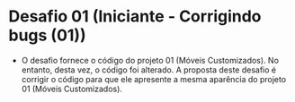 # Desafio 01 (Iniciante - Corrigindo bugs (01))
- O desafio fornece o código do projeto 01 (Móveis Customizados). No entanto, desta vez, o código foi alterado. A proposta deste desafio é corrigir o código para que ele apresente a mesma aparência do projeto 01 (Móveis Customizados).
